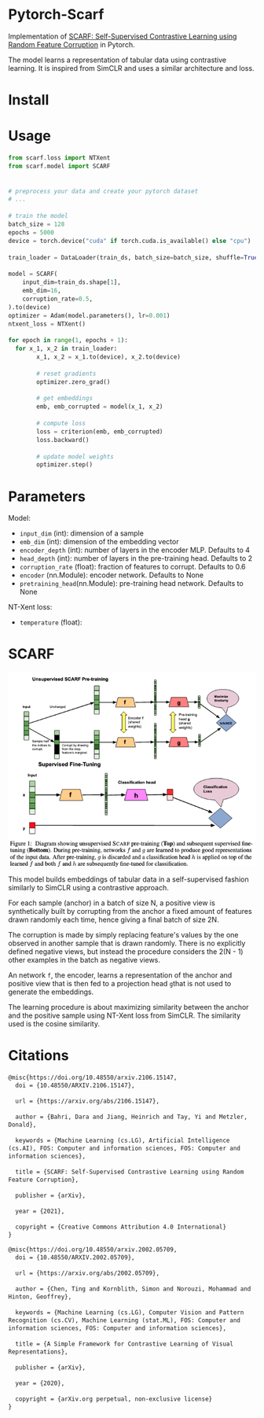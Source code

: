 # Pytorch-Scarf

Implementation of [SCARF: Self-Supervised Contrastive Learning using Random Feature Corruption](https://arxiv.org/abs/2106.15147) in Pytorch.

The model learns a representation of tabular data using contrastive learning. It is inspired from SimCLR and uses a similar architecture and loss.

# Install

# Usage

``` python
from scarf.loss import NTXent
from scarf.model import SCARF


# preprocess your data and create your pytorch dataset
# ...

# train the model
batch_size = 128
epochs = 5000
device = torch.device("cuda" if torch.cuda.is_available() else "cpu")

train_loader = DataLoader(train_ds, batch_size=batch_size, shuffle=True)

model = SCARF(
    input_dim=train_ds.shape[1],
    emb_dim=16,
    corruption_rate=0.5,
).to(device)
optimizer = Adam(model.parameters(), lr=0.001)
ntxent_loss = NTXent()

for epoch in range(1, epochs + 1):
  for x_1, x_2 in train_loader:
        x_1, x_2 = x_1.to(device), x_2.to(device)

        # reset gradients
        optimizer.zero_grad()

        # get embeddings
        emb, emb_corrupted = model(x_1, x_2)

        # compute loss
        loss = criterion(emb, emb_corrupted)
        loss.backward()

        # update model weights
        optimizer.step()
```

# Parameters

Model:

- `input_dim` (int): dimension of a sample
- `emb_dim` (int): dimension of the embedding vector
- `encoder_depth` (int): number of layers in the encoder MLP. Defaults to 4
- `head_depth` (int): number of layers in the pre-training head. Defaults to 2
- `corruption_rate` (float): fraction of features to corrupt. Defaults to 0.6
- `encoder` (nn.Module): encoder network. Defaults to None
- `pretraining_head`(nn.Module): pre-training head network. Defaults to None


NT-Xent loss:

- `temperature` (float):

# SCARF

![Architecture](resources/architecture.png)

This model builds embeddings of tabular data in a self-supervised fashion similarly to SimCLR using a contrastive approach.

For each sample (anchor) in a batch of size N, a positive view is synthetically built by corrupting from the anchor a fixed amount of features drawn randomly each time, hence giving a final batch of size 2N.

The corruption is made by simply replacing feature's values by the one observed in another sample that is drawn randomly. There is no explicitly defined negative views, but instead the procedure considers the 2(N - 1) other examples in the batch as negative views.

An network `f`, the encoder, learns a representation of the anchor and positive view that is then fed to a projection head `g`that is not used to generate the embeddings.

The learning procedure is about maximizing similarity between the anchor and the positive sample using NT-Xent loss from SimCLR. The similarity used is the cosine similarity.

# Citations

```
@misc{https://doi.org/10.48550/arxiv.2106.15147,
  doi = {10.48550/ARXIV.2106.15147},

  url = {https://arxiv.org/abs/2106.15147},

  author = {Bahri, Dara and Jiang, Heinrich and Tay, Yi and Metzler, Donald},

  keywords = {Machine Learning (cs.LG), Artificial Intelligence (cs.AI), FOS: Computer and information sciences, FOS: Computer and information sciences},

  title = {SCARF: Self-Supervised Contrastive Learning using Random Feature Corruption},

  publisher = {arXiv},

  year = {2021},

  copyright = {Creative Commons Attribution 4.0 International}
}
```

```
@misc{https://doi.org/10.48550/arxiv.2002.05709,
  doi = {10.48550/ARXIV.2002.05709},

  url = {https://arxiv.org/abs/2002.05709},

  author = {Chen, Ting and Kornblith, Simon and Norouzi, Mohammad and Hinton, Geoffrey},

  keywords = {Machine Learning (cs.LG), Computer Vision and Pattern Recognition (cs.CV), Machine Learning (stat.ML), FOS: Computer and information sciences, FOS: Computer and information sciences},

  title = {A Simple Framework for Contrastive Learning of Visual Representations},

  publisher = {arXiv},

  year = {2020},

  copyright = {arXiv.org perpetual, non-exclusive license}
}

```